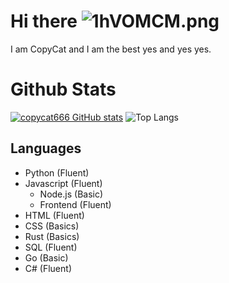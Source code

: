 # **Hi there** ![1hVOMCM.png](https://cdn.discordapp.com/emojis/958317778631286786.webp?size=40&quality=lossless)

I am CopyCat and I am the best yes and yes yes.


# Github Stats </br>
[![copycat666 GitHub stats](https://github-readme-stats.vercel.app/api?username=copycat666&theme=highcontrast&show_icons=true)](https://github.com/anuraghazra/github-readme-stats)
![Top Langs](https://github-readme-stats.vercel.app/api/top-langs/?username=copycat666&langs_count=8&theme=highcontrast)
## **Languages**

* Python (Fluent)
* Javascript (Fluent)
  * Node.js (Basic)
  * Frontend (Fluent)
* HTML (Fluent)
* CSS (Basics)
* Rust (Basics)
* SQL (Fluent)
* Go (Basic)
* C# (Fluent)
